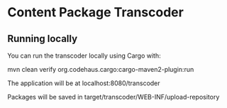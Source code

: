 # Content Package Transcoder

## Running locally
You can run the transcoder locally using Cargo with:

mvn clean verify org.codehaus.cargo:cargo-maven2-plugin:run

The application will be at localhost:8080/transcoder

Packages will be saved in target/transcoder/WEB-INF/upload-repository
